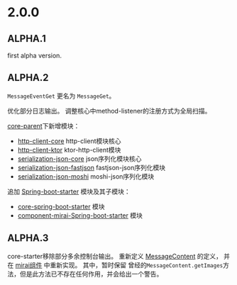 # 2.0.0
## ALPHA.1
first alpha version.


## ALPHA.2
`MessageEventGet` 更名为 `MessageGet`。

优化部分日志输出。
调整核心中method-listener的注册方式为全局扫描。

[core-parent](./core-parent)下新增模块：
- [http-client-core](./core-parent/http-client-core) http-client模块核心
- [http-client-ktor](./core-parent/http-client-ktor) ktor-http-client模块
- [serialization-json-core](./core-parent/serialization-json-core) json序列化模块核心
- [serialization-json-fastjson](./core-parent/serialization-json-fastjson) fastjson-json序列化模块
- [serialization-json-moshi](./core-parent/serialization-json-moshi) moshi-json序列化模块

追加 [Spring-boot-starter](./spring-boot-starter) 模块及其子模块：
- [core-spring-boot-starter](./spring-boot-starter/core-spring-boot-starter) 模块
- [component-mirai-Spring-boot-starter](./spring-boot-starter/component-mirai-spring-boot-starter) 模块


## ALPHA.3
core-starter移除部分多余控制台输出。
重新定义 [MessageContent](./core-parent/api/src/main/java/love/forte/simbot/api/message/events/MessageContent.kt) 的定义，
并在 [mirai组件](./component-parent/component-mirai) 中重新实现。 其中，暂时保留 曾经的`MessageContent.getImages`方法，但是此方法已不存在任何作用，并会给出一个警告。 